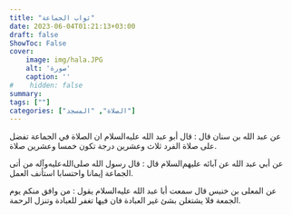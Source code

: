```yaml
---
title: "ثواب الجماعة"
date: 2023-06-04T01:21:13+03:00
draft: false
ShowToc: False
cover:
    image: img/hala.JPG
    alt: 'صورة'
    caption: ''
#    hidden: false
summary: 
tags: [""]
categories: ["الصلاة", "المسجد"]
---
```

عن عبد الله بن سنان قال : قال أبو عبد الله عليه‌السلام
ان الصلاة في الجماعة تفضل على صلاة الفرد ثلاث وعشرين درجة تكون
خمسا وعشرين صلاة.

عن أبي عبد الله عن آبائه عليهم‌السلام قال : قال رسول
الله صلى‌الله‌عليه‌وآله من أتى الجماعة إيمانا واحتسابا استأنف العمل.

عن المعلى بن خنيس قال سمعت أبا عبد الله عليه‌السلام يقول :
من وافق منكم يوم الجمعة فلا يشتغلن بشئ غير العبادة فان فيها تغفر
للعبادة وتنزل الرحمة.

